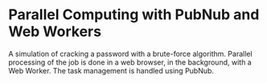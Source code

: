 # Parallel Computing with PubNub and Web Workers

A simulation of cracking a password with a brute-force algorithm. Parallel processing of the job is done in a web browser, in the background, with a Web Worker. The task management is handled using PubNub.